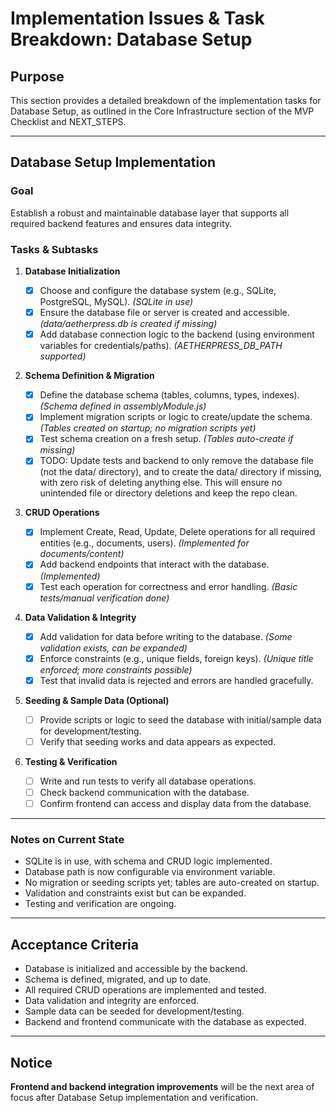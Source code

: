 # Implementation Issues & Task Breakdown: Database Setup

## Purpose

This section provides a detailed breakdown of the implementation tasks for Database Setup, as outlined in the Core Infrastructure section of the MVP Checklist and NEXT_STEPS.

---

## Database Setup Implementation

### Goal

Establish a robust and maintainable database layer that supports all required backend features and ensures data integrity.

### Tasks & Subtasks

1. **Database Initialization**

   - [x] Choose and configure the database system (e.g., SQLite, PostgreSQL, MySQL). _(SQLite in use)_
   - [x] Ensure the database file or server is created and accessible. _(data/aetherpress.db is created if missing)_
   - [x] Add database connection logic to the backend (using environment variables for credentials/paths). _(AETHERPRESS_DB_PATH supported)_

2. **Schema Definition & Migration**

   - [x] Define the database schema (tables, columns, types, indexes). _(Schema defined in assemblyModule.js)_
   - [x] Implement migration scripts or logic to create/update the schema. _(Tables created on startup; no migration scripts yet)_
   - [x] Test schema creation on a fresh setup. _(Tables auto-create if missing)_
   - [x] TODO: Update tests and backend to only remove the database file (not the data/ directory), and to create the data/ directory if missing, with zero risk of deleting anything else. This will ensure no unintended file or directory deletions and keep the repo clean.

3. **CRUD Operations**

   - [x] Implement Create, Read, Update, Delete operations for all required entities (e.g., documents, users). _(Implemented for documents/content)_
   - [x] Add backend endpoints that interact with the database. _(Implemented)_
   - [x] Test each operation for correctness and error handling. _(Basic tests/manual verification done)_

4. **Data Validation & Integrity**

   - [x] Add validation for data before writing to the database. _(Some validation exists, can be expanded)_
   - [x] Enforce constraints (e.g., unique fields, foreign keys). _(Unique title enforced; more constraints possible)_
   - [x] Test that invalid data is rejected and errors are handled gracefully.

5. **Seeding & Sample Data (Optional)**

   - [ ] Provide scripts or logic to seed the database with initial/sample data for development/testing.
   - [ ] Verify that seeding works and data appears as expected.

6. **Testing & Verification**
   - [ ] Write and run tests to verify all database operations.
   - [ ] Check backend communication with the database.
   - [ ] Confirm frontend can access and display data from the database.

---

### Notes on Current State

- SQLite is in use, with schema and CRUD logic implemented.
- Database path is now configurable via environment variable.
- No migration or seeding scripts yet; tables are auto-created on startup.
- Validation and constraints exist but can be expanded.
- Testing and verification are ongoing.

---

## Acceptance Criteria

- Database is initialized and accessible by the backend.
- Schema is defined, migrated, and up to date.
- All required CRUD operations are implemented and tested.
- Data validation and integrity are enforced.
- Sample data can be seeded for development/testing.
- Backend and frontend communicate with the database as expected.

---

## Notice

**Frontend and backend integration improvements** will be the next area of focus after Database Setup implementation and verification.
